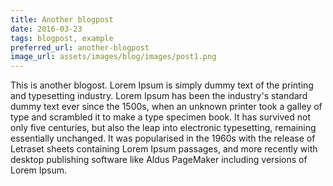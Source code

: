 ```yaml
---
title: Another blogpost
date: 2016-03-23
tags: blogpost, example
preferred_url: another-blogpost
image_url: assets/images/blog/images/post1.png
---
```


This is another blogost. Lorem Ipsum is simply dummy text of the printing and typesetting industry. Lorem Ipsum has been the industry's standard dummy text ever since the 1500s, when an unknown printer took a galley of type and scrambled it to make a type specimen book. It has survived not only five centuries, but also the leap into electronic typesetting, remaining essentially unchanged. It was popularised in the 1960s with the release of Letraset sheets containing Lorem Ipsum passages, and more recently with desktop publishing software like Aldus PageMaker including versions of Lorem Ipsum.
